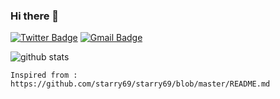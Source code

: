 ### Hi there 👋

[![Twitter Badge](https://img.shields.io/badge/-Debjit-1ca0f1?style=flat-square&logo=twitter&logoColor=white&link=https://twitter.com/the_complex_guy)](https://twitter.com/the_complex_guy)  [![Gmail Badge](https://img.shields.io/badge/-zxyron06@gmail.com-c14438?style=flat-square&logo=Gmail&logoColor=white&link=mailto:zxyron06@gmail.com)](mailto:zxyron0@gmail.com)

![github stats](https://github-readme-stats.vercel.app/api?username=xayron&show_icons=true)

```Inspired from : https://github.com/starry69/starry69/blob/master/README.md```

<!--
**xayron/xayron** is a ✨ _special_ ✨ repository because its `README.md` (this file) appears on your GitHub profile.

Here are some ideas to get you started:

- 🔭 I’m currently working on ...
- 🌱 I’m currently learning ...
- 👯 I’m looking to collaborate on ...
- 🤔 I’m looking for help with ...
- 💬 Ask me about ...
- 📫 How to reach me: ...
- 😄 Pronouns: ...
- ⚡ Fun fact: ...
-->
